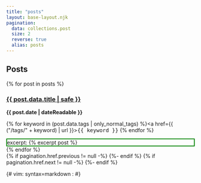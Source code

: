 ```yaml
---
title: "posts"
layout: base-layout.njk
pagination:
  data: collections.post
  size: 2
  reverse: true
  alias: posts
---
```


## Posts

<!--
layout: layouts/default
-->


{% for post in posts %}
<article>
  <h3>
    <a href="{{ post.url | url }}">{{ post.data.title | safe }}</a>
  </h3>
  <span style="font-weight: bold;" >
    <time datetime="{{ post.date | dateIso }}">{{ post.date | dateReadable }}</time>
  </span>

  {% for keyword in (post.data.tags | only_normal_tags)  %}<a href={{ ("/tags/" + keyword) | url }}><kbd class="item-tag">{{ keyword }}</kbd></a> {% endfor %}

  <div style="border: solid 2pt green;"> excerpt: {% excerpt post %}</div>
</article>
{% endfor %}

<div class="pages">
{% if pagination.href.previous != null -%}
  <a class="icon pages-icon" href="{{ pagination.href.previous | url }}" rel="next">
      <i class="fa fa-arrow-left"></i>
  </a>
{%- endif %}
{% if pagination.href.next != null -%}
  <a class="icon pages-icon" href="{{ pagination.href.next | url }}" rel="next">
      <i class="fa fa-arrow-right"></i>
  </a>
{%- endif %}
</div>

{# vim: syntax=markdown :
#}
